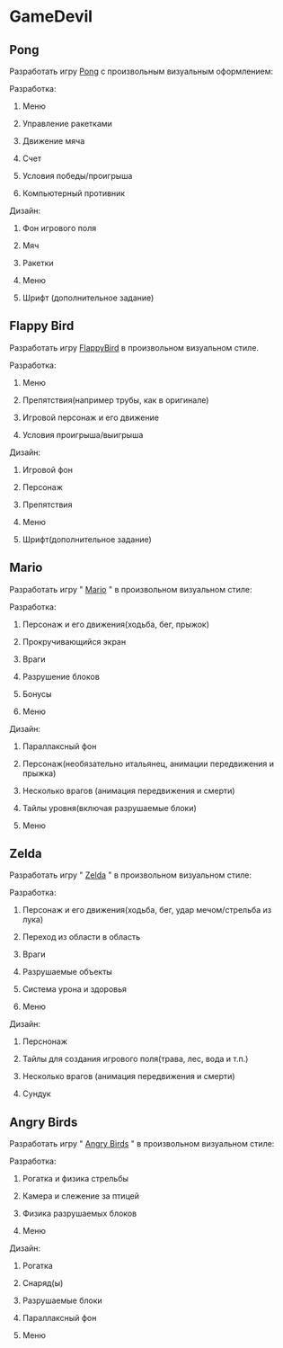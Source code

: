 # GameDevil

## Pong

Разработать игру [Pong](https://ru.wikipedia.org/wiki/Pong_(игра)) с произвольным визуальным оформлением:



Разработка:

1. Меню

2. Управление ракетками

3. Движение мяча

4. Счет

5. Условия победы/проигрыша

6. Компьютерный противник



Дизайн:

1. Фон игрового поля

2. Мяч

3. Ракетки

4. Меню

5. Шрифт (дополнительное задание)

## Flappy Bird

Разработать игру [FlappyBird](https://ru.wikipedia.org/wiki/Flappy_Bird) в произвольном визуальном стиле.



Разработка:

1. Меню

2. Препятствия(например трубы, как в оригинале)

3. Игровой персонаж и его движение

4. Условия проигрыша/выигрыша



Дизайн:

1. Игровой фон

2. Персонаж

3. Препятствия

4. Меню

5. Шрифт(дополнительное задание)

## Mario

Разработать игру " [Mario](https://ru.wikipedia.org/wiki/Super_Mario_Bros.) " в произвольном визуальном стиле:



Разработка:

1.  Персонаж и его движения(ходьба, бег, прыжок)

2. Прокручивающийся экран

3. Враги

4. Разрушение блоков

5. Бонусы

6. Меню



Дизайн:

1. Параллаксный фон

2. Персонаж(необязательно итальянец, анимации передвижения и прыжка)

3. Несколько врагов (анимация передвижения и смерти)

4. Тайлы уровня(включая разрушаемые блоки)

5. Меню

## Zelda

Разработать игру " [Zelda](https://ru.wikipedia.org/wiki/The_Legend_of_Zelda_(игра)) " в произвольном визуальном стиле:



Разработка:

1.  Персонаж и его движения(ходьба, бег, удар мечом/стрельба из лука)

2. Переход из области в область

3. Враги

4. Разрушаемые объекты

4. Система урона и здоровья

5. Меню



Дизайн:

1. Перснонаж

2. Тайлы для создания игрового поля(трава, лес, вода и т.п.)

3. Несколько врагов (анимация передвижения и смерти)

4. Сундук

## Angry Birds

Разработать игру " [Angry Birds](https://en.wikipedia.org/wiki/Angry_Birds_(video_game)) " в произвольном визуальном стиле:



Разработка:

1.  Рогатка и физика стрельбы

2. Камера и слежение за птицей

3. Физика разрушаемых блоков

4. Меню



Дизайн:

1. Рогатка

2. Снаряд(ы)

3. Разрушаемые блоки

4. Параллаксный фон

5. Меню